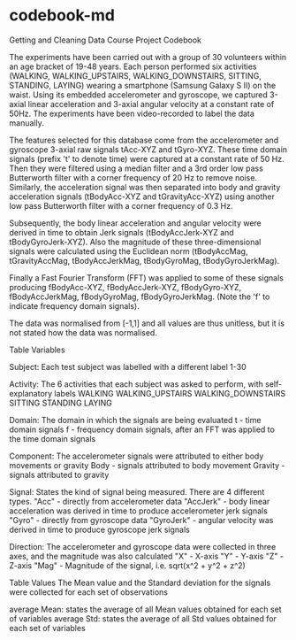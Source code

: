 codebook-md
=========================

Getting and Cleaning Data Course Project Codebook

The experiments have been carried out with a group of 30 volunteers within an age bracket of 19-48 years. Each person performed six activities (WALKING, WALKING_UPSTAIRS, WALKING_DOWNSTAIRS, SITTING, STANDING, LAYING) wearing a smartphone (Samsung Galaxy S II) on the waist. Using its embedded accelerometer and gyroscope, we captured 3-axial linear acceleration and 3-axial angular velocity at a constant rate of 50Hz. The experiments have been video-recorded to label the data manually.

The features selected for this database come from the accelerometer and gyroscope 3-axial raw signals tAcc-XYZ and tGyro-XYZ. These time domain signals (prefix 't' to denote time) were captured at a constant rate of 50 Hz. Then they were filtered using a median filter and a 3rd order low pass Butterworth filter with a corner frequency of 20 Hz to remove noise. Similarly, the acceleration signal was then separated into body and gravity acceleration signals (tBodyAcc-XYZ and tGravityAcc-XYZ) using another low pass Butterworth filter with a corner frequency of 0.3 Hz. 

Subsequently, the body linear acceleration and angular velocity were derived in time to obtain Jerk signals (tBodyAccJerk-XYZ and tBodyGyroJerk-XYZ). Also the magnitude of these three-dimensional signals were calculated using the Euclidean norm (tBodyAccMag, tGravityAccMag, tBodyAccJerkMag, tBodyGyroMag, tBodyGyroJerkMag). 

Finally a Fast Fourier Transform (FFT) was applied to some of these signals producing fBodyAcc-XYZ, fBodyAccJerk-XYZ, fBodyGyro-XYZ, fBodyAccJerkMag, fBodyGyroMag, fBodyGyroJerkMag. (Note the 'f' to indicate frequency domain signals).

The data was normalised from [-1,1] and all values are thus unitless, but it is not stated how the data was normalised.

Table Variables

Subject: Each test subject was labelled with a different label
1-30

Activity: The 6 activities that each subject was asked to perform, with self-explanatory labels
WALKING
WALKING_UPSTAIRS
WALKING_DOWNSTAIRS
SITTING
STANDING
LAYING

Domain: The domain in which the signals are being evaluated
t - time domain signals
f - frequency domain signals, after an FFT was applied to the time domain signals

Component: The accelerometer signals were attributed to either body movements or gravity
Body - signals attributed to body movement
Gravity - signals attributed to gravity


Signal: States the kind of signal being measured. There are 4 different types.
"Acc" - directly from accelerometer data
"AccJerk" - body linear acceleration was derived in time to produce accelerometer jerk signals
"Gyro" - directly from gyroscope data
"GyroJerk" - angular velocity was derived in time to produce gyroscope jerk signals

Direction: The accelerometer and gyroscope data were collected in three axes, and the magnitude was also calculated
"X" - X-axis
"Y" - Y-axis
"Z" - Z-axis
"Mag" - Magnitude of the signal, i.e. sqrt(x^2 + y^2 + z^2)

Table Values
The Mean value and the Standard deviation for the signals were collected for each set of observations

average Mean: states the average of all Mean values obtained for each set of variables
average Std: states the average of all Std values obtained for each set of variables



